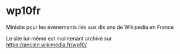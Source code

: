 # wp10fr
Minisite pour les événements liés aux dix ans de Wikipédia en France

Le site lui-même est maintenant archivé sur https://ancien.wikimedia.fr/wp10/
